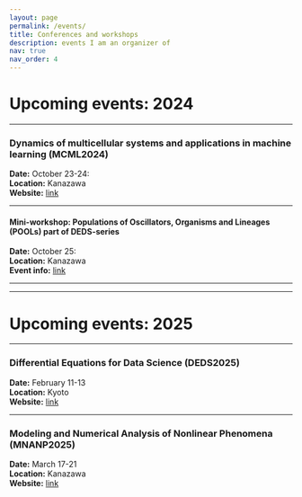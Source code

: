 ```yaml
---
layout: page
permalink: /events/
title: Conferences and workshops
description: events I am an organizer of
nav: true
nav_order: 4
---
```


<h1>
Upcoming events: 2024
</h1>

<hr />


<h3>
Dynamics of multicellular systems and applications in machine learning (MCML2024)
</h3>

**Date:** October 23-24:  <br>
**Location:**  Kanazawa    <br>
**Website:** [link](https://sites.google.com/view/kanazawa24mcml)<br>

<hr />

<h4>
Mini-workshop: Populations of Oscillators, Organisms and Lineages (POOLs) part of DEDS-series
</h4>

**Date:** October 25:  <br>
**Location:**  Kanazawa  <br>
**Event info:** [link](https://mathowl.github.io/tgdejong/news/announcement_15/)<br>

<hr />
<hr />

<h1>
Upcoming events: 2025
</h1>

<hr />

<h3> Differential Equations for Data Science (DEDS2025) </h3>

**Date:** February 11-13 <br>
**Location:** Kyoto <br>
**Website:** [link](https://sites.google.com/view/deds2025/home)  <br>

<hr />

<h3> Modeling and Numerical Analysis of Nonlinear Phenomena (MNANP2025) </h3>

**Date:** March 17-21 <br>
**Location:** Kanazawa <br>
**Website:** [link](https://jftrabago.github.io/MNANP2025/) <br>


